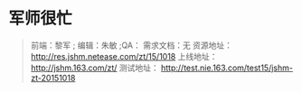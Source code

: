 # 军师很忙

> 前端：黎军 ; 编辑：朱敏 ;QA：
> 需求文档：无
> 资源地址： http://res.jshm.netease.com/zt/15/1018
> 上线地址： http://jshm.163.com/zt/
> 测试地址： http://test.nie.163.com/test15/jshm-zt-20151018

